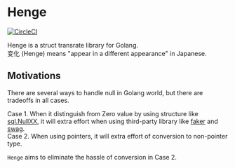 # Henge
[![CircleCI](https://circleci.com/gh/soranoba/henge.svg?style=svg&circle-token=3c8c20a0a57a6333fb949dd6b901c610656e9da6)](https://circleci.com/gh/soranoba/henge)

Henge is a struct transrate library for Golang.  
变化 (Henge) means "appear in a different appearance" in Japanese.  

## Motivations

There are several ways to handle null in Golang world, but there are tradeoffs in all cases.  

Case 1. When it distinguish from Zero value by using structure like [sql.NullXX](https://golang.org/pkg/database/sql/),  it will extra effort when using third-party library like [faker](https://github.com/bxcodec/faker) and [swag](https://github.com/swaggo/swag).  
Case 2. When using pointers, it will extra effort of conversion to non-pointer type.  

`Henge` aims to eliminate the hassle of conversion in Case 2. 
